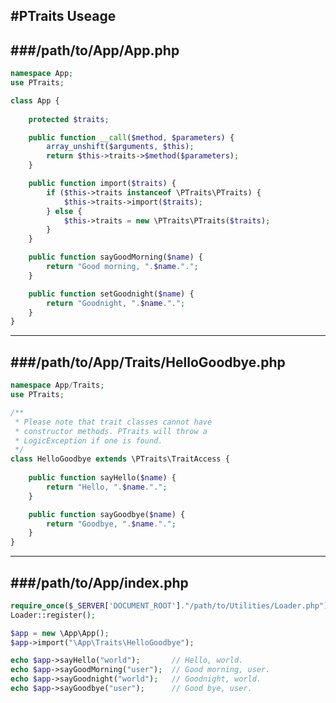#PTraits Useage
-----------------------------------------------------


###/path/to/App/App.php
-----------------------------------------------------
```php
namespace App;
use PTraits;

class App {
	
	protected $traits;

	public function __call($method, $parameters) {
		array_unshift($arguments, $this);
		return $this->traits->$method($parameters);
	}

	public function import($traits) {
		if ($this->traits instanceof \PTraits\PTraits) {
			$this->traits->import($traits);
		} else {
			$this->traits = new \PTraits\PTraits($traits);
		}
	}

	public function sayGoodMorning($name) {
		return "Good morning, ".$name.".";
	}

	public function setGoodnight($name) {
		return "Goodnight, ".$name.".";
	}
}
```
-----------------------------------------------------


###/path/to/App/Traits/HelloGoodbye.php
-----------------------------------------------------
```php
namespace App/Traits;
use PTraits;

/**
 * Please note that trait classes cannot have
 * constructor methods. PTraits will throw a
 * LogicException if one is found.
 */
class HelloGoodbye extends \PTraits\TraitAccess {
	
	public function sayHello($name) {
		return "Hello, ".$name.".";
	}

	public function sayGoodbye($name) {
		return "Goodbye, ".$name.".";
	}
}
```
-----------------------------------------------------


###/path/to/App/index.php
-----------------------------------------------------
```php
require_once($_SERVER['DOCUMENT_ROOT']."/path/to/Utilities/Loader.php");
Loader::register();

$app = new \App\App();
$app->import("\App\Traits\HelloGoodbye");

echo $app->sayHello("world");		// Hello, world.
echo $app->sayGoodMorning("user");	// Good morning, user.
echo $app->sayGoodnight("world");	// Goodnight, world.
echo $app->sayGoodbye("user");		// Good bye, user.
```